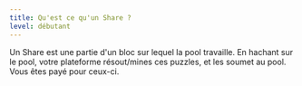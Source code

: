```yaml
---
title: Qu'est ce qu'un Share ?
level: débutant
---
```


Un Share est une partie d'un bloc sur lequel la pool travaille. En hachant sur le pool, votre plateforme résout/mines ces puzzles, et les soumet au pool. Vous êtes payé pour ceux-ci.
